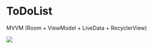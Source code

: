 # ToDoList
MVVM (Room + ViewModel + LiveData + RecyclerView)

<img src="https://s2.gifyu.com/images/ezgif.com-resize4798f100e5865716.gif"/>
